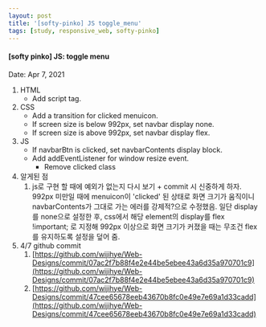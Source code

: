 ```yaml
---
layout: post
title: '[softy-pinko] JS toggle_menu'
tags: [study, responsive_web, softy-pinko]
---
```


#### [softy pinko] JS: toggle menu

Date: Apr 7, 2021

1. HTML
   - Add script tag.
2. CSS
   - Add a transition for clicked menuicon.
   - If screen size is below 992px, set navbar display none.
   - If screen size is above 992px, set navbar display flex.
3. JS
   - If navbarBtn is clicked, set navbarContents display block.
   - Add addEventListener for window resize event.
     - Remove clicked class
4. 알게된 점
   1. js로 구현 할 때에 예외가 없는지 다시 보기 + commit 시 신중하게 하자. 992px 미만일 때에 menuicon이 'clicked' 된 상태로 화면 크기가 움직이니 navbarContents가 그대로 가는 에러를 강제적?으로 수정했음. 일단 display를 none으로 설정한 후, css에서 해당 element의 display를 flex !important; 로 지정해 992px 이상으로 화면 크기가 커졌을 때는 무조건 flex를 유지하도록 설정을 덮어 줌.
5. 4/7 github commit
   1. [https://github.com/wijihye/Web-Designs/commit/07ac2f7b88f4e2e44be5ebee43a6d35a970701c9](https://github.com/wijihye/Web-Designs/commit/07ac2f7b88f4e2e44be5ebee43a6d35a970701c9)
   2. [https://github.com/wijihye/Web-Designs/commit/47cee65678eeb43670b8fc0e49e7e69a1d33cadd](https://github.com/wijihye/Web-Designs/commit/47cee65678eeb43670b8fc0e49e7e69a1d33cadd)
